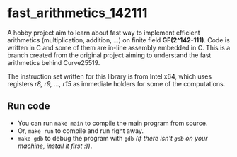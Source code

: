 # fast\_arithmetics\_142111

A hobby project aim to learn about fast way to implement efficient arithmetics (multiplication, addition, ...) on finite field **GF(2^142-111)**. Code is written in C and some of them are in-line assembly embedded in C. This is a branch created from the original project aiming to understand the fast arithmetics behind Curve25519.

The instruction set written for this library is from Intel x64, which uses registers *r8, r9, ..., r15* as immediate holders for some of the computations.

## Run code
- You can run `make main` to compile the main program from source.
- Or, `make run` to compile and run right away.
- `make gdb` to debug the program with `gdb` *(if there isn't `gdb` on your machine, install it first :))*.

